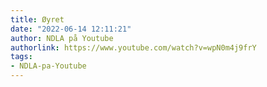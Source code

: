 ```yaml
---
title: Øyret
date: "2022-06-14 12:11:21"
author: NDLA på Youtube
authorlink: https://www.youtube.com/watch?v=wpN0m4j9frY
tags:
- NDLA-pa-Youtube
---
```

